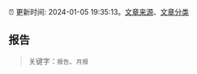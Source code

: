 :alarm_clock: 更新时间: 2024-01-05 19:35:13。[文章来源](/README.md)、[文章分类](/TAGS.md)

## 报告


> 关键字：`报告`、`月报`




